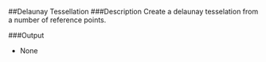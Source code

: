 ##Delaunay Tessellation
###Description
Create a delaunay tesselation from a number of reference points.



###Output
  * None
